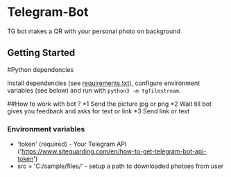 # Telegram-Bot
TG bot makes a QR with your personal photo on background


## Getting Started

#Python dependencies

Install dependencies (see [requirements.txt](/requirements.txt)), configure
environment variables (see below) and run with `python3 -m tgfilestream`.

##How to work with bot ?
  *1 Send the picture jpg or png
  *2 Wait till bot gives you feedback and asks for text or link
  *3 Send link or text

### Environment variables
* 'token' (required) - Your Telegram API ('https://www.siteguarding.com/en/how-to-get-telegram-bot-api-token')
* src = 'C:/sample/files/' - setup a path to downloaded photoes from user
